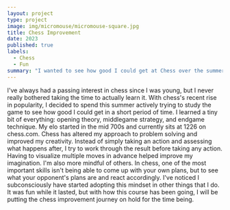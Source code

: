 ```yaml
---
layout: project
type: project
image: img/micromouse/micromouse-square.jpg
title: Chess Improvement
date: 2023
published: true
labels:
  - Chess
  - Fun
summary: "I wanted to see how good I could get at Chess over the summer."
---
```


I've always had a passing interest in chess since I was young, but I never really bothered taking the time to actually learn it. With chess's recent rise in popularity, I decided to spend this summer actively trying to study the game to see how good I could get in a short period of time. I learned a tiny bit of everything: opening theory, middlegame strategy, and endgame technique. My elo started in the mid 700s and currently sits at 1226 on chess.com. Chess has altered my approach to problem solving and improved my creativity. Instead of simply taking an action and assessing what happens after, I try to work through the result before taking any action. Having to visualize multiple moves in advance helped improve my imagination. I'm also more mindful of others. In chess, one of the most important skills isn't being able to come up with your own plans, but to see what your opponent's plans are and react accordingly. I've noticed I subconsciously have started adopting this mindset in other things that I do. It was fun while it lasted, but with how this course has been going, I will be putting the chess improvement journey on hold for the time being. 
